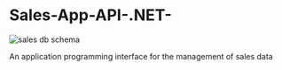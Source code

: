 # Sales-App-API-.NET-
![sales db schema](https://user-images.githubusercontent.com/63576010/219850411-06ce6e14-3523-44d4-b3bf-1e6d2ad81564.png)

An application programming interface for the management of sales data

